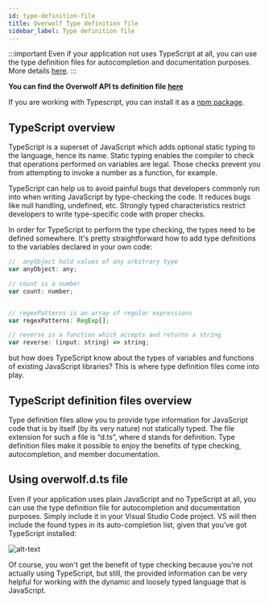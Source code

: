 ```yaml
---
id: type-definition-file
title: Overwolf Type definition file
sidebar_label: Type definition file
---
```


:::important
Even if your application not uses TypeScript at all, you can use the type definition files for autocompletion and documentation purposes. More details [here](#using-overwolfdts-file).
:::

**You can find the Overwolf API ts definition file [here](http://bit.ly/overwolf-ts-file)**

If you are working with Typescript, you can install it as a [npm package](http://bit.ly/overwolf-types-npm).

## TypeScript overview

TypeScript is a superset of JavaScript which adds optional static typing to the language, hence its name. Static typing enables the compiler to check that operations performed on variables are legal. Those checks prevent you from attempting to invoke a number as a function, for example.

TypeScript can help us to avoid painful bugs that developers commonly run into when writing JavaScript by type-checking the code. It reduces bugs like null handling, undefined, etc. Strongly typed characteristics restrict developers to write type-specific code with proper checks.

In order for TypeScript to perform the type checking, the types need to be defined somewhere. It's pretty straightforward how to add type definitions to the variables declared in your own code:

```js
//  anyObject hold values of any arbitrary type
var anyObject: any;

// count is a number
var count: number;


// regexPatterns is an array of regular expressions
var regexPatterns: RegExp[];

// reverse is a function which accepts and returns a string
var reverse: (input: string) => string;
```

but how does TypeScript know about the types of variables and functions of existing JavaScript libraries? This is where type definition files come into play.

## TypeScript definition files overview

Type definition files allow you to provide type information for JavaScript code that is by itself (by its very nature) not statically typed. The file extension for such a file is “d.ts”, where d stands for definition. Type definition files make it possible to enjoy the benefits of type checking, autocompletion, and member documentation.


## Using overwolf.d.ts file

Even if your application uses plain JavaScript and no TypeScript at all, you can use the type definition file for autocompletion and documentation purposes. Simply include it in your Visual Studio Code project.  VS will then include the found types in its auto-completion list, given that you've got TypeScript installed:

![alt-text](assets/def-file-demo.gif)

Of course, you won't get the benefit of type checking because you're not actually using TypeScript, but still, the provided information can be very helpful for working with the dynamic and loosely typed language that is JavaScript.

